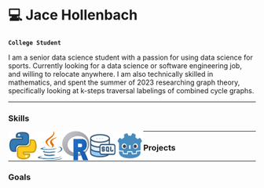 # 💻 Jace Hollenbach
  
**`College Student`**

I am a senior data science student with a passion for using data science for sports. Currently looking for a data science or software engineering job, and willing to relocate anywhere. I am also technically skilled in mathematics, and spent the summer of 2023 researching graph theory, specifically looking at k-steps traversal labelings of combined cycle graphs.

---
### Skills 
<img align="left" src=https://github.com/jhollenbach21/jhollenbach21/blob/75f637776a9bcbb9d0f7a546fa39d01c2152bc9f/4518857_python_icon.png width=60 height=60>
<img align="left" src=https://github.com/jhollenbach21/jhollenbach21/blob/be97dfba95d8812c2c45f2f02a39a4f896cc2fe9/java_icon.png width=50 height=60>
<img align="left" src=https://github.com/jhollenbach21/jhollenbach21/blob/76febe5b3a23cebfb36f69d69e548f638ad9819e/R_icon.png width=55 height=60>
<img align="left" src=https://github.com/jhollenbach21/jhollenbach21/blob/9e7642df2190ef09dfa810f768a890f2eb332b4b/sql_icon1.png width=55 height=60>
<img align="left" src=https://github.com/jhollenbach21/jhollenbach21/blob/6c97ab694c74d43b6743999c41694e188da297f3/Godot_icon.png width=55 height=60>

---
### Projects

---
### Goals
<!--
**jhollenbach21/jhollenbach21** is a ✨ _special_ ✨ repository because its `README.md` (this file) appears on your GitHub profile.

Here are some ideas to get you started:



- 🔭 I’m currently working on ...
- 🌱 I’m currently learning ...
- 👯 I’m looking to collaborate on ...
- 🤔 I’m looking for help with ...
- 💬 Ask me about ...
- 📫 How to reach me: ...
- 😄 Pronouns: ...
- ⚡ Fun fact: ...
-->
